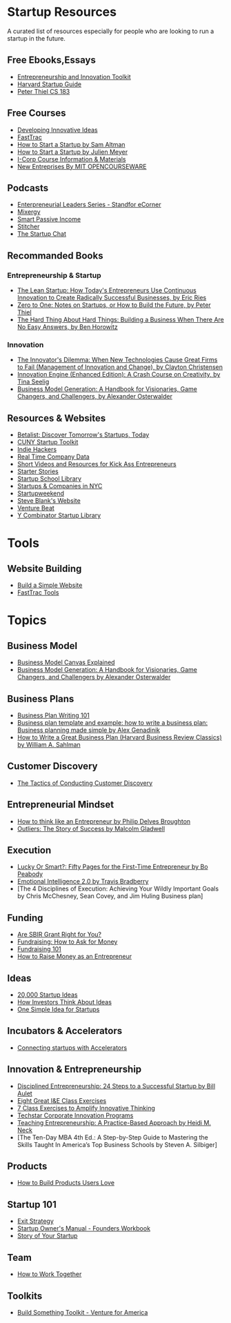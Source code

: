 # Startup Resources
A curated list of resources especially for people who are looking to run a startup in the future.

## Free Ebooks,Essays

* [Entrepreneurship and Innovation Toolkit](https://openpress.usask.ca/entrepreneurshipandinnovationtoolkit/)
* [Harvard Startup Guide](https://otd.harvard.edu/upload/files/OTD_Startup_Guide.pdf)
* [Peter Thiel CS 183](http://blakemasters.com/post/24578683805/peter-thiels-cs183-startup-class-18-notes)

## Free Courses
* [Developing Innovative Ideas](https://www.coursera.org/learn/innovative-ideas)
* [FastTrac](https://www.fasttrac.org/)
* [How to Start a Startup by Sam Altman](http://startupclass.samaltman.com/courses/lec01/)
* [How to Start a Startup by Julien Meyer](https://www.udemy.com/how-to-start-a-startup-business/)
* [I-Corp Course Information & Materials](https://venturewell.org/i-corps/team-materials/)
* [New Entreprises By MIT OPENCOURSEWARE](https://ocw.mit.edu/courses/sloan-school-of-management/15-390-new-enterprises-spring-2013/)

## Podcasts
* [Enterpreneurial Leaders Series - Standfor eCorner](https://ecorner.stanford.edu/series/etl/)
* [Mixergy](https://mixergy.com)
* [Smart Passive Income](smartpassiveincome.com)
* [Stitcher](https://www.stitcher.com/)
* [The Startup Chat](thestartupchat.com)

## Recommanded Books

### Entrepreneurship & Startup
* [The Lean Startup: How Today's Entrepreneurs Use Continuous Innovation to Create Radically Successful Businesses, by Eric Ries](https://www.amazon.com/dp/B004J4XGN6)
* [Zero to One: Notes on Startups, or How to Build the Future, by Peter Thiel](https://www.amazon.com/Zero-One-Notes-Startups-Future/dp/0804139296/)
* [The Hard Thing About Hard Things: Building a Business When There Are No Easy Answers, by Ben Horowitz](https://www.amazon.com/Hard-Thing-About-Things-Building/dp/0062273205/)

### Innovation

* [The Innovator's Dilemma: When New Technologies Cause Great Firms to Fail (Management of Innovation and Change), by Clayton Christensen ](https://www.amazon.com/Innovators-Dilemma-Technologies-Management-Innovation-ebook/dp/B012BLTM6I)
* [Innovation Engine (Enhanced Edition): A Crash Course on Creativity, by Tina Seelig](https://www.amazon.com/Innovation-Engine-Enhanced-Course-Creativity-ebook/dp/B00I2PH5OO/)
* [Business Model Generation: A Handbook for Visionaries, Game Changers, and Challengers, by Alexander Osterwalder](https://www.amazon.com/Business-Model-Generation-Visionaries-Challengers-ebook/dp/B06X426D4F/)

## Resources & Websites
* [Betalist: Discover Tomorrow's Startups, Today](https://betalist.com/)
* [CUNY Startup Toolkit](https://www.cunystartups.com/toolkit)
* [Indie Hackers](https://www.indiehackers.com/)
* [Real Time Company Data](https://www.crunchbase.com/)
* [Short Videos and Resources for Kick Ass Entrepreneurs](https://startupedia.info/)
* [Starter Stories](https://starterstory.com/)
* [Startup School Library](https://www.startupschool.org/library)
* [Startups & Companies in NYC](https://www.builtinnyc.com/)
* [Startupweekend](https://startupweekend.org/)
* [Steve Blank's Website](https://steveblank.com/)
* [Venture Beat](https://venturebeat.com/)
* [Y Combinator Startup Library](https://www.ycombinator.com/resources/)

# Tools

## Website Building
* [Build a Simple Website](https://gumroad.com/)
* [FastTrac Tools](https://workspace.fasttrac.org/)

# Topics

## Business Model
* [Business Model Canvas Explained](https://youtu.be/QoAOzMTLP5s)
* [Business Model Generation: A Handbook for Visionaries, Game Changers, and Challengers by Alexander Osterwalder]()

## Business Plans
* [Business Plan Writing 101](https://youtu.be/zlrb_X6fYZ0)
* [Business plan template and example: how to write a business plan: Business planning made simple by Alex Genadinik]()
* [How to Write a Great Business Plan (Harvard Business Review Classics) by William A. Sahlman]()

## Customer Discovery
* [The Tactics of Conducting Customer Discovery](https://www.slideshare.net/sblank/customer-discovery-23251533)

## Entrepreneurial Mindset

* [How to think like an Entrepreneur by Philip Delves Broughton](https://www.amazon.com/Think-Like-Entrepreneur-School-Life-ebook/dp/B0140NXXWY/)
* [Outliers: The Story of Success by Malcolm Gladwell](https://www.amazon.com/Outliers-Story-Success-Malcolm-Gladwell-ebook/dp/B001ANYDAO/)

## Execution
* [Lucky Or Smart?: Fifty Pages for the First-Time Entrepreneur by Bo Peabody]()
* [Emotional Intelligence 2.0 by Travis Bradberry]()
* [The 4 Disciplines of Execution: Achieving Your Wildly Important Goals by Chris McChesney, Sean Covey, and Jim Huling
Business plan]

## Funding
* [Are SBIR Grant Right for You?](https://youtu.be/jL4ZrqnqNIA)
* [Fundraising: How to Ask for Money](https://fundraisingcoach.com/free-articles/do-it-yourself-fundraising/)
* [Fundraising 101](https://www.amyeisenstein.com/blog/fundraising-101/)
* [How to Raise Money as an Entrepreneur](https://youtu.be/KB442EchOTY)
## Ideas
* [20,000 Startup Ideas](https://unawaz.github.io/stochastic-hill-climbing/tasks/)
* [How Investors Think About Ideas](https://youtu.be/haqjaY_0uEc)
* [One Simple Idea for Startups](https://youtu.be/6csI0dZzFRQ)

## Incubators & Accelerators
* [Connecting startups with Accelerators](https://www.f6s.com/)

## Innovation & Entrepreneurship
* [Disciplined Entrepreneurship: 24 Steps to a Successful Startup by Bill Aulet]()
* [Eight Great I&E Class Exercises](https://venturewell.org/eight-great-ie-class-exercises/)
* [7 Class Exercises to Amplify Innovative Thinking](https://venturewell.org/class-exercises/)
* [Techstar Corporate Innovation Programs](https://www.techstars.com/corporate-innovation-programs/)
* [Teaching Entrepreneurship: A Practice-Based Approach by Heidi M. Neck]()
* [The Ten-Day MBA 4th Ed.: A Step-by-Step Guide to Mastering the Skills Taught In America’s Top Business Schools by Steven A. Silbiger]


## Products
* [How to Build Products Users Love](https://youtu.be/12D8zEdOPYo)

## Startup 101
* [Exit Strategy](https://youtu.be/jL4ZrqnqNIA)
* [Startup Owner's Manual - Founders Workbook](http://www.guidearama.com/guides/fwb.html)
* [Story of Your Startup](https://youtu.be/yjOyMqYEX_8)

## Team
* [How to Work Together](https://www.idoishareilearn.com/2019/08/how-to-work-together.html)

## Toolkits
* [Build Something Toolkit - Venture for America](https://ventureforamerica.org/get-involved/toolkit/)

